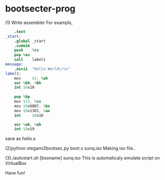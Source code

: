 # bootsecter-prog

(1) Write assembler
	For exampls,
```python:hello.s
	.text
_start:
	.global _start
	.code16
	push	%cs
	pop	%es
	call	label1
message:
	.ascii	"Hello World\r\n"
label1:
	mov 	$3, %ah
	xor	%bh, %bh
	int	$0x10
	
	pop	%bp
	mov	$13, %cx
	mov	$0x0007, %bx
	mov	$0x1301, %ax
	int 	$0x10

	xor	%ah, %ah
	int	$0x19
```
save as hello.s

(2)python otegami2bootsec.py boot.s sunq.iso
Making iso file..

(3)./autostart.sh [boxname] sunq.iso
This is automaticaly emulate script on VirtualBox

Have fun!
